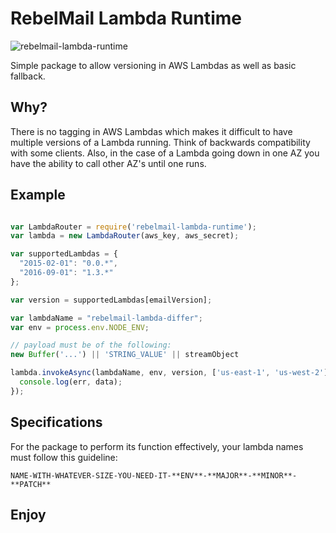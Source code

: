 # RebelMail Lambda Runtime

![rebelmail-lambda-runtime](../master/rebelmail-lambda-runtime.gif?raw=true)

Simple package to allow versioning in AWS Lambdas as well as basic fallback.

## Why?

There is no tagging in AWS Lambdas which makes it difficult to have multiple versions of a Lambda running. Think of backwards compatibility with some clients.
Also, in the case of a Lambda going down in one AZ you have the ability to call other AZ's until one runs.

## Example

```js

var LambdaRouter = require('rebelmail-lambda-runtime');
var lambda = new LambdaRouter(aws_key, aws_secret);

var supportedLambdas = {
  "2015-02-01": "0.0.*",
  "2016-09-01": "1.3.*"
};

var version = supportedLambdas[emailVersion];

var lambdaName = "rebelmail-lambda-differ";
var env = process.env.NODE_ENV;

// payload must be of the following:
new Buffer('...') || 'STRING_VALUE' || streamObject

lambda.invokeAsync(lambdaName, env, version, ['us-east-1', 'us-west-2'], payload, function(err, data) {
  console.log(err, data);
});

```

## Specifications

For the package to perform its function effectively, your lambda names must follow this guideline:

```
NAME-WITH-WHATEVER-SIZE-YOU-NEED-IT-**ENV**-**MAJOR**-**MINOR**-**PATCH**
```

## Enjoy
